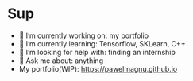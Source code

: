 
# Sup

- 🔭 I’m currently working on: my portfolio
- 🌱 I’m currently learning: Tensorflow, SKLearn, C++
- 🤔 I’m looking for help with: finding an internship
- 💬 Ask me about: anything
- My portfolio(WIP): https://pawelmagnu.github.io
